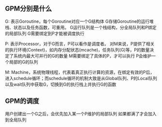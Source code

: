## GPM分别是什么
G: 表示Goroutine，每个Goroutine对应一个G结构体
G存储Goroutine的运行堆栈、状态以及任务函数，可重用。
G运行队列是一个栈结构，分全局队列和P绑定的局部队列
G需要绑定到P才能被调度执行

P: 表示Processor，对于G而言，P可以看作是调度者。
对M来说，P提供了相关的执行环境(Context)，如内存分配状态(mcache)，任务队列(G)等，P的数量决定了系统内最大可并行的G的数量
M需要绑定了具体的P，才可以执行
P会维护一个局部的G的队列

M: Machine，系统物理线程，代表着真正执行计算的资源，在绑定有效的P后，进入schedule循环；而schedule循环的机制大致是从Global队列、P的Local队列以及wait队列中获取G，切换到G的执行栈上并执行G的函数

## GPM的调度
用户创建出一个G之后，会优先加入某一个P维护的局部队列
如果都满了才会加入到全局队列
